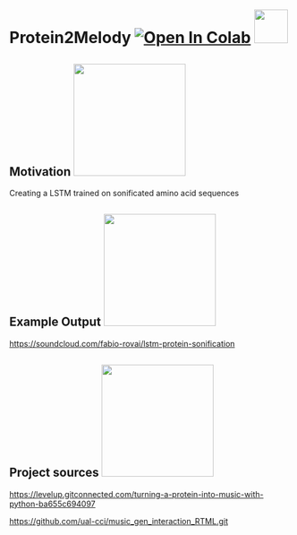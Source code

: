 # Protein2Melody [![Open In Colab](https://colab.research.google.com/assets/colab-badge.svg)](https://colab.research.google.com/drive/1JwABUN3e1vFwxBeaW_6oF1Jiwjw7smsj?usp=sharing)  <img src="https://media.giphy.com/media/SA0vk4YRZ6JyZVLYzw/giphy.gif" width="60" height="60"/>





## Motivation <img src="https://media.giphy.com/media/SA0vk4YRZ6JyZVLYzw/giphy.gif" width="200" height="200"/>


Creating a LSTM trained on sonificated amino acid sequences



## Example Output <img src="https://media.giphy.com/media/SA0vk4YRZ6JyZVLYzw/giphy.gif" width="200" height="200"/>

https://soundcloud.com/fabio-rovai/lstm-protein-sonification


## Project sources <img src="https://media.giphy.com/media/SA0vk4YRZ6JyZVLYzw/giphy.gif" width="200" height="200"/>


https://levelup.gitconnected.com/turning-a-protein-into-music-with-python-ba655c694097

https://github.com/ual-cci/music_gen_interaction_RTML.git 

